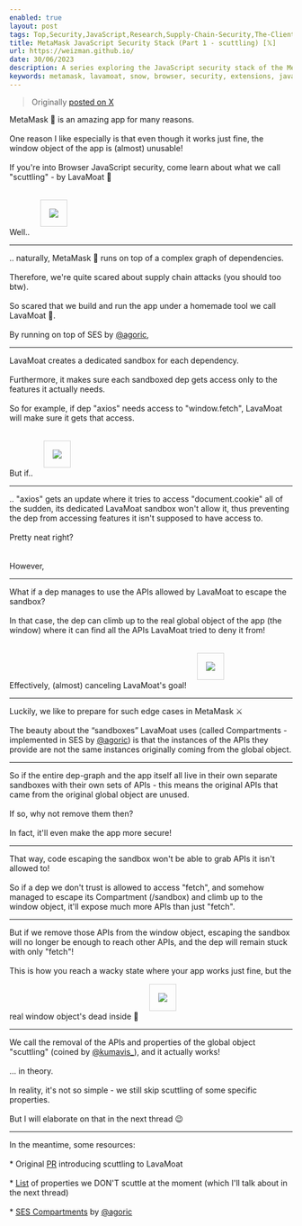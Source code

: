```yaml
---
enabled: true
layout: post
tags: Top,Security,JavaScript,Research,Supply-Chain-Security,The-Client-Side,Browser,MetaMask,LavaMoat,Web3,Featured-on-X
title: MetaMask JavaScript Security Stack (Part 1 - scuttling) [𝕏]
url: https://weizman.github.io/
date: 30/06/2023
description: A series exploring the JavaScript security stack of the MetaMask browser wallet (part 1 - LavaMoat scuttling)
keywords: metamask, lavamoat, snow, browser, security, extensions, javascript, iframe, xss, supply chain, research, keylogging, csp, scuttling
---
```


<style>
        .post {
            max-width: 80vh;
        }
        IMG {
            border: solid 1px lightgray;
            padding: 15px;
            margin: 15px;
        }
    </style>

<blockquote><p>Originally <a href="https://twitter.com/WeizmanGal/status/1674751159003914240">posted on X</a></p></blockquote>
        
<div id=container>
    

MetaMask 🦊 is an amazing app for many reasons.<br>
<br>
One reason I like especially is that even though it works just fine, the window object of the app is (almost) unusable!<br>
<br>
If you're into Browser JavaScript security, come learn about what we call "scuttling" - by LavaMoat 🌋<br>
<br>
Well.. <span class="entity-image"><a href="https://pbs.twimg.com/media/Fz3pTDwaUAcTwYK.jpg" target="_blank"><img src="https://pbs.twimg.com/media/Fz3pTDwaUAcTwYK.jpg" class=" b-loaded"></a></span>
<sup class="tw-permalink"><i class="fas fa-link"></i></sup>
<hr>
.. naturally, MetaMask 🦊 runs on top of a complex graph of dependencies.<br>
<br>
Therefore, we're quite scared about supply chain attacks (you should too btw).<br>
<br>
So scared that we build and run the app under a homemade tool we call LavaMoat 🌋.<br>
<br>
By running on top of SES by <a href="https://x.com/@agoric">@agoric</a>,
<sup class="tw-permalink"><i class="fas fa-link"></i></sup>
<hr>
LavaMoat creates a dedicated sandbox for each dependency.<br>
<br>
Furthermore, it makes sure each sandboxed dep gets access only to the features it actually needs.<br>
<br>
So for example, if dep "axios" needs access to "window.fetch", LavaMoat will make sure it gets that access.<br>
<br>
But if.. <span class="entity-image"><a href="https://pbs.twimg.com/media/Fz3pT7maUAAgw6o.jpg" target="_blank"><img src="https://pbs.twimg.com/media/Fz3pT7maUAAgw6o.jpg" class=" b-loaded"></a></span>
<sup class="tw-permalink"><i class="fas fa-link"></i></sup>
<hr>
.. "axios" gets an update where it tries to access "document.cookie" all of the sudden, its dedicated LavaMoat sandbox won't allow it, thus preventing the dep from accessing features it isn't supposed to have access to.<br>
<br>
Pretty neat right?<br>
<br>
<a class="entity-url" data-preview="true" href="https://github.com/LavaMoat/LavaMoat#how-lavamoat-works" style="display: none;">github.com/LavaMoat/LavaMoat</a>
<br>
However,
<sup class="tw-permalink"><i class="fas fa-link"></i></sup>
<div>
</div><hr>
What if a dep manages to use the APIs allowed by LavaMoat to escape the sandbox?<br>
<br>
In that case, the dep can climb up to the real global object of the app (the window) where it can find all the APIs LavaMoat tried to deny it from!<br>
<br>
Effectively, (almost) canceling LavaMoat's goal! <span class="entity-image"><a href="https://pbs.twimg.com/media/Fz3pUyUaIAAoWp_.png" target="_blank"><img src="https://pbs.twimg.com/media/Fz3pUyUaIAAoWp_.png" class=" b-loaded"></a></span>
<sup class="tw-permalink"><i class="fas fa-link"></i></sup>
<hr>
Luckily, we like to prepare for such edge cases in MetaMask ⚔️<br>
<br>
The beauty about the “sandboxes” LavaMoat uses (called Compartments - implemented in SES by <a href="https://x.com/@agoric">@agoric</a>) is that the instances of the APIs they provide are not the same instances originally coming from the global object.
<sup class="tw-permalink"><i class="fas fa-link"></i></sup>
<hr>
So if the entire dep-graph and the app itself all live in their own separate sandboxes with their own sets of APIs - this means the original APIs that came from the original global object are unused.<br>
<br>
If so, why not remove them then?<br>
<br>
In fact, it'll even make the app more secure!
<sup class="tw-permalink"><i class="fas fa-link"></i></sup>
<hr>
That way, code escaping the sandbox won't be able to grab APIs it isn't allowed to!<br>
<br>
So if a dep we don't trust is allowed to access "fetch", and somehow managed to escape its Compartment (/sandbox) and climb up to the window object, it'll expose much more APIs than just "fetch".
<sup class="tw-permalink"><i class="fas fa-link"></i></sup>
<hr>
But if we remove those APIs from the window object, escaping the sandbox will no longer be enough to reach other APIs, and the dep will remain stuck with only "fetch"!<br>
<br>
This is how you reach a wacky state where your app works just fine, but the real window object's dead inside 🥲 <span class="entity-image"><a href="https://pbs.twimg.com/media/Fz3pVyjagAAlegz.png" target="_blank"><img src="https://pbs.twimg.com/media/Fz3pVyjagAAlegz.png" class=" b-loaded"></a></span>
<sup class="tw-permalink"><i class="fas fa-link"></i></sup>
<hr>
We call the removal of the APIs and properties of the global object "scuttling" (coined by <a href="https://x.com/@kumavis_">@kumavis_</a>), and it actually works!<br>
<br>
... in theory.<br>
<br>
In reality, it's not so simple - we still skip scuttling of some specific properties.<br>
<br>
But I will elaborate on that in the next thread 😉
<sup class="tw-permalink"><i class="fas fa-link"></i></sup>
<hr>
In the meantime, some resources:<br>
<br>
* Original <a href="https://github.com/LavaMoat/LavaMoat/pull/360">PR</a> introducing scuttling to LavaMoat <br>
<br>
* <a href="https://github.com/MetaMask/metamask-extension/pull/17276/files#diff-d2cbf252783e5836a01b2eb1f9604a8452edc4eb3891baa61d1df758bdc501a1">List</a> of properties we DON'T scuttle at the moment (which I'll talk about in the next thread)<br>
<br>
* <a href="https://github.com/endojs/endo/blob/master/packages/ses/README.md#compartment">SES Compartments</a> by <a href="https://x.com/@agoric">@agoric</a>
<div><ins class="adsbygoogle" style="display:block; text-align:center;" data-ad-layout="in-article" data-ad-format="fluid" data-ad-client="ca-pub-1379968351324902" data-ad-slot="5348991370"></ins><script>(adsbygoogle = window.adsbygoogle || []).push({});</script></div>
</div>
